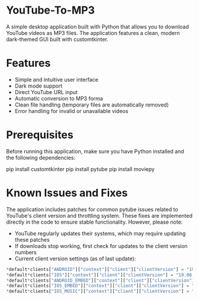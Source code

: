 <h1> YouTube-To-MP3</h1>
A simple desktop application built with Python that allows you to download YouTube videos as MP3 files. The application features a clean, modern dark-themed GUI built with customtkinter.

<h1>Features</h1>
<ul>
  <li>Simple and intuitive user interface</li>
  <li>Dark mode support</li>
  <li>Direct YouTube URL input</li>
  <li>Automatic conversion to MP3 forma</li>
  <li>Clean file handling (temporary files are automatically removed)</li>
  <li>Error handling for invalid or unavailable videos</li>
</ul>

<h1>Prerequisites</h1>
Before running this application, make sure you have Python installed and the following dependencies:

pip install customtkinter
pip install pytube
pip install moviepy

<h1>Known Issues and Fixes</h1>
The application includes patches for common pytube issues related to YouTube's client version and throttling system. These fixes are implemented directly in the code to ensure stable functionality. However, please note:

  <ul>
    <li>YouTube regularly updates their systems, which may require updating these patches</li>
    <li>If downloads stop working, first check for updates to the client version numbers</li>
    <li>Current client version settings (as of last update):</li>
  </ul>

```python
*default*clients["ANDROID"]["context"]["client"]["clientVersion"] = "19.08.35"
*default*clients["IOS"]["context"]["client"]["clientVersion"] = "19.08.35"
*default*clients["ANDROID_EMBED"]["context"]["client"]["clientVersion"] = "19.08.35"
*default*clients["IOS_EMBED"]["context"]["client"]["clientVersion"] = "19.08.35"
*default*clients["IOS_MUSIC"]["context"]["client"]["clientVersion"] = "6.41"
```



  
